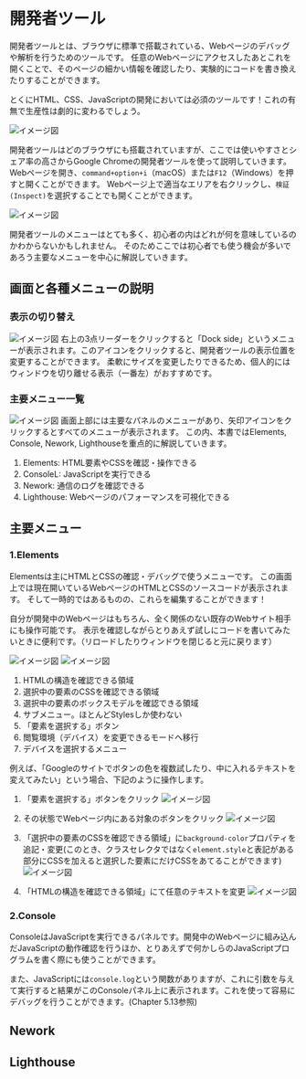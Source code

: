 # 開発者ツール
開発者ツールとは、ブラウザに標準で搭載されている、Webページのデバッグや解析を行うためのツールです。
任意のWebページにアクセスしたあとこれを開くことで、そのページの細かい情報を確認したり、実験的にコードを書き換えたりすることができます。

とくにHTML、CSS、JavaScriptの開発においては必須のツールです！これの有無で生産性は劇的に変わるでしょう。

![イメージ図](images/devtool/devtool-overview.png)

開発者ツールはどのブラウザにも搭載されていますが、ここでは使いやすさとシェア率の高さからGoogle Chromeの開発者ツールを使って説明していきます。
Webページを開き、`command+option+i`（macOS）または`F12`（Windows）を押すと開くことができます。
Webページ上で適当なエリアを右クリックし、`検証(Inspect)`を選択することでも開くことができます。

![イメージ図](images/devtool/devtool-menu.png)

開発者ツールのメニューはとても多く、初心者の内はどれが何を意味しているのかわからないかもしれません。
そのためここでは初心者でも使う機会が多いであろう主要なメニューを中心に解説していきます。

## 画面と各種メニューの説明

### 表示の切り替え
![イメージ図](images/devtool/devtool-ui-1-with-frame.png)
右上の3点リーダーをクリックすると「Dock side」というメニューが表示されます。このアイコンをクリックすると、開発者ツールの表示位置を変更することができます。
柔軟にサイズを変更したりできるため、個人的にはウィンドウを切り離せる表示（一番左）がおすすめです。

### 主要メニュー一覧
![イメージ図](images/devtool/devtool-ui-2-with-frame.png)
画面上部には主要なパネルのメニューがあり、矢印アイコンをクリックするとすべてのメニューが表示されます。
この内、本書ではElements, Console, Nework, Lighthouseを重点的に解説していきます。

1. Elements: HTML要素やCSSを確認・操作できる
2. ConsoleL: JavaScriptを実行できる
3. Nework: 通信のログを確認できる
4. Lighthouse: Webページのパフォーマンスを可視化できる

## 主要メニュー

### 1.Elements
Elementsは主にHTMLとCSSの確認・デバッグで使うメニューです。
この画面上では現在開いているWebページのHTMLとCSSのソースコードが表示されます。
そして一時的ではあるものの、これらを編集することができます！

自分が開発中のWebページはもちろん、全く関係のない既存のWebサイト相手にも操作可能です。
表示を確認しながらとりあえず試しにコードを書いてみたいときに便利です。（リロードしたりウィンドウを閉じると元に戻ります）

![イメージ図](images/devtool/elements-with-frame.png)
![イメージ図](images/devtool/elements-2-with-frame.png)

1. HTMLの構造を確認できる領域
2. 選択中の要素のCSSを確認できる領域
3. 選択中の要素のボックスモデルを確認できる領域
4. サブメニュー。ほとんどStylesしか使わない
5. 「要素を選択する」ボタン
6. 閲覧環境（デバイス）を変更できるモードへ移行
7. デバイスを選択するメニュー

例えば、「Googleのサイトでボタンの色を複数試したり、中に入れるテキストを変えてみたい」という場合、下記のように操作します。

1. 「要素を選択する」ボタンをクリック
![イメージ図](images/devtool/elements-try-1.png)

2. その状態でWebページ内にある対象のボタンをクリック
![イメージ図](images/devtool/elements-try-2.png)

3. 「選択中の要素のCSSを確認できる領域」に`background-color`プロパティを追記・変更(このとき、クラスセレクタではなく`element.style`と表記がある部分にCSSを加えると選択した要素にだけCSSをあてることができます)
![イメージ図](images/devtool/elements-try-3.png)

4. 「HTMLの構造を確認できる領域」にて任意のテキストを変更
![イメージ図](images/devtool/elements-try-4.png)

### 2.Console
ConsoleはJavaScriptを実行できるパネルです。開発中のWebページに組み込んだJavaScriptの動作確認を行うほか、とりあえずで何かしらのJavaScriptプログラムを書く際にも使うことができます。

また、JavaScriptには`console.log`という関数がありますが、これに引数を与えて実行すると結果がこのConsoleパネル上に表示されます。これを使って容易にデバッグを行うことができます。(Chapter 5.13参照)
<!-- TODO -->

## Nework
## Lighthouse